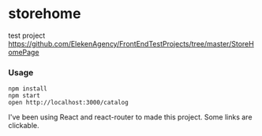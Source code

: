 # storehome
test project
https://github.com/ElekenAgency/FrontEndTestProjects/tree/master/StoreHomePage

### Usage

```
npm install
npm start
open http://localhost:3000/catalog
```
I've been using React and react-router to made this project. Some links are clickable.
